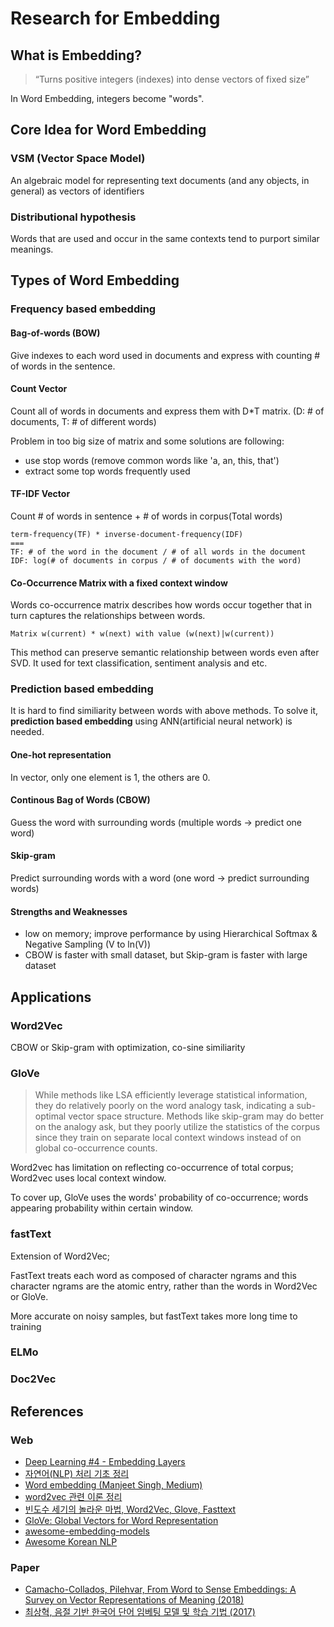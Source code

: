 # Research for Embedding

## What is Embedding?

> “Turns positive integers (indexes) into dense vectors of fixed size”

In Word Embedding, integers become "words".

## Core Idea for Word Embedding

### VSM (Vector Space Model)
An algebraic model for representing text documents (and any objects, in general) as vectors of identifiers

### Distributional hypothesis
Words that are used and occur in the same contexts tend to purport similar meanings.


## Types of Word Embedding

### Frequency based embedding

#### Bag-of-words (BOW)
Give indexes to each word used in documents and express with counting # of words in the sentence.

#### Count Vector
Count all of words in documents and express them with D*T matrix. (D: # of documents, T: # of different words)

Problem in too big size of matrix and some solutions are following:
- use stop words (remove common words like 'a, an, this, that')
- extract some top words frequently used

#### TF-IDF Vector
Count # of words in sentence + # of words in corpus(Total words)
```
term-frequency(TF) * inverse-document-frequency(IDF)
===
TF: # of the word in the document / # of all words in the document
IDF: log(# of documents in corpus / # of documents with the word)
```
#### Co-Occurrence Matrix with a fixed context window
Words co-occurrence matrix describes how words occur together that in turn captures the relationships between words.
```
Matrix w(current) * w(next) with value (w(next)|w(current))
```

This method can preserve semantic relationship between words even after SVD. It used for text classification, sentiment analysis and etc.

### Prediction based embedding
It is hard to find similiarity between words with above methods. To solve it, **prediction based embedding** using ANN(artificial neural network) is needed.

#### One-hot representation
In vector, only one element is 1, the others are 0.

#### Continous Bag of Words (CBOW)
Guess the word with surrounding words
(multiple words -> predict one word)

#### Skip-gram
Predict surrounding words with a word
(one word -> predict surrounding words)

#### Strengths and Weaknesses
- low on memory; improve performance by using Hierarchical Softmax & Negative Sampling (V to ln(V))
- CBOW is faster with small dataset, but Skip-gram is faster with large dataset

## Applications

### Word2Vec
CBOW or Skip-gram with optimization, co-sine similiarity

### GloVe
> While methods like LSA efficiently leverage statistical information, they do relatively poorly on the word analogy task, indicating a sub-optimal vector space structure. Methods like skip-gram may do better on the analogy ask, but they poorly utilize the statistics of the corpus since they train on separate local context windows instead of on global co-occurrence counts.

Word2vec has limitation on reflecting co-occurrence of total corpus; Word2vec uses local context window.

To cover up, GloVe uses the words' probability of co-occurrence; words appearing probability within certain window.

### fastText
Extension of Word2Vec;

FastText treats each word as composed of character ngrams and this character ngrams are the atomic entry, rather than the words in Word2Vec or GloVe.

More accurate on noisy samples, but fastText takes more long time to training


### ELMo

### Doc2Vec

## References

### Web
-  [Deep Learning #4 - Embedding Layers](https://towardsdatascience.com/deep-learning-4-embedding-layers-f9a02d55ac12)
- [자연어(NLP) 처리 기초 정리](http://hero4earth.com/blog/learning/2018/01/17/NLP_Basics_01/)
- [Word embedding (Manjeet Singh, Medium)](https://medium.com/data-science-group-iitr/word-embedding-2d05d270b285)
- [word2vec 관련 이론 정리](https://shuuki4.wordpress.com/2016/01/27/word2vec-%EA%B4%80%EB%A0%A8-%EC%9D%B4%EB%A1%A0-%EC%A0%95%EB%A6%AC/)
- [빈도수 세기의 놀라운 마법, Word2Vec, Glove, Fasttext](https://ratsgo.github.io/from%20frequency%20to%20semantics/2017/03/11/embedding/)
- [GloVe: Global Vectors for Word Representation](https://nlp.stanford.edu/projects/glove/)
- [awesome-embedding-models](https://github.com/Hironsan/awesome-embedding-models)
- [Awesome Korean NLP](https://github.com/datanada/Awesome-Korean-NLP)

### Paper
- [Camacho-Collados, Pilehvar,
From Word to Sense Embeddings: A Survey on Vector Representations of Meaning (2018)](https://arxiv.org/abs/1805.04032)
- [최상혁, 음절 기반 한국어 단어 임베팅 모델 및 학습 기법 (2017)](http://s-space.snu.ac.kr/bitstream/10371/122708/1/000000142646.pdf)